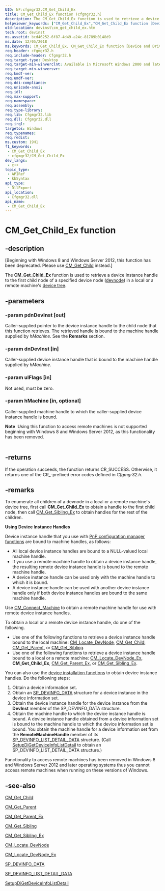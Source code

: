 ```yaml
---
UID: NF:cfgmgr32.CM_Get_Child_Ex
title: CM_Get_Child_Ex function (cfgmgr32.h)
description: The CM_Get_Child_Ex function is used to retrieve a device instance handle to the first child node of a specified device node (devnode) in a local or a remote machine's device tree.
helpviewer_keywords: ["CM_Get_Child_Ex","CM_Get_Child_Ex function [Device and Driver Installation]","cfgmgr32/CM_Get_Child_Ex","cfgmgrfn_0f1bca09-50a8-4807-a1d8-79476328b649.xml","devinst.cm_get_child_ex"]
old-location: devinst\cm_get_child_ex.htm
tech.root: devinst
ms.assetid: bcd46252-6f87-4d49-a24c-81789b0148d9
ms.date: 12/05/2018
ms.keywords: CM_Get_Child_Ex, CM_Get_Child_Ex function [Device and Driver Installation], cfgmgr32/CM_Get_Child_Ex, cfgmgrfn_0f1bca09-50a8-4807-a1d8-79476328b649.xml, devinst.cm_get_child_ex
req.header: cfgmgr32.h
req.include-header: Cfgmgr32.h
req.target-type: Desktop
req.target-min-winverclnt: Available in Microsoft Windows 2000 and later versions of Windows.
req.target-min-winversvr: 
req.kmdf-ver: 
req.umdf-ver: 
req.ddi-compliance: 
req.unicode-ansi: 
req.idl: 
req.max-support: 
req.namespace: 
req.assembly: 
req.type-library: 
req.lib: Cfgmgr32.lib
req.dll: Cfgmgr32.dll
req.irql: 
targetos: Windows
req.typenames: 
req.redist: 
ms.custom: 19H1
f1_keywords:
 - CM_Get_Child_Ex
 - cfgmgr32/CM_Get_Child_Ex
dev_langs:
 - c++
topic_type:
 - APIRef
 - kbSyntax
api_type:
 - DllExport
api_location:
 - Cfgmgr32.dll
api_name:
 - CM_Get_Child_Ex
---
```


# CM_Get_Child_Ex function


## -description

<p class="CCE_Message">[Beginning with Windows 8 and Windows Server 2012, this function has been deprecated.  Please use <a href="https://docs.microsoft.com/windows/desktop/api/cfgmgr32/nf-cfgmgr32-cm_get_child">CM_Get_Child</a> instead.]

The <b>CM_Get_Child_Ex</b> function is used to retrieve a device instance handle to the first child node of a specified device node (<a href="https://docs.microsoft.com/windows-hardware/drivers/">devnode</a>) in a local or a remote machine's <a href="https://docs.microsoft.com/windows-hardware/drivers/kernel/device-tree">device tree</a>.

## -parameters

### -param pdnDevInst [out]

Caller-supplied pointer to the device instance handle to the child node that this function retrieves. The retrieved handle is bound to the machine handle supplied by <i>hMachine</i>. See the <b>Remarks</b> section.

### -param dnDevInst [in]

Caller-supplied device instance handle that is bound to the machine handle supplied by <i>hMachine</i>.

### -param ulFlags [in]

Not used, must be zero.

### -param hMachine [in, optional]

Caller-supplied machine handle to which the caller-supplied device instance handle is bound.

<div class="alert"><b>Note</b>  Using this function to access remote machines is not supported beginning with Windows 8 and Windows Server 2012, as this functionality has been removed.</div>
<div> </div>

## -returns

If the operation succeeds, the function returns CR_SUCCESS. Otherwise, it returns one of the CR_-prefixed error codes defined in <i>Cfgmgr32.h</i>.

## -remarks

To enumerate all children of a devnode in a local or a remote machine's device tree, first call <b>CM_Get_Child_Ex</b> to obtain a handle to the first child node, then call <a href="https://docs.microsoft.com/windows/desktop/api/cfgmgr32/nf-cfgmgr32-cm_get_sibling_ex">CM_Get_Sibling_Ex</a> to obtain handles for the rest of the children.

<b>Using Device Instance Handles</b>

Device instance handle that you use with <a href="https://docs.microsoft.com/previous-versions/ff549713(v=vs.85)">PnP configuration manager functions</a> are bound to machine handles, as follows:

<ul>
<li>
All local device instance handles are bound to a NULL-valued local machine handle.

</li>
<li>
If you use a remote machine handle to obtain a device instance handle, the resulting remote device instance handle is bound to the remote machine handle.

</li>
<li>
A device instance handle can be used only with the machine handle to which it is bound. 

</li>
<li>
A device instance handle can be used with another device instance handle only if both device instance handles are bound to the same machine handle.

</li>
</ul>
Use <a href="https://docs.microsoft.com/windows/desktop/api/cfgmgr32/nf-cfgmgr32-cm_connect_machinew">CM_Connect_Machine</a> to obtain a remote machine handle for use with remote device instance handles.

To obtain a local or a remote device instance handle, do one of the following. 

<ul>
<li>
Use one of the following functions to retrieve a device instance handle bound to the local machine: <a href="https://docs.microsoft.com/windows/desktop/api/cfgmgr32/nf-cfgmgr32-cm_locate_devnodea">CM_Locate_DevNode</a>, <a href="https://docs.microsoft.com/windows/desktop/api/cfgmgr32/nf-cfgmgr32-cm_get_child">CM_Get_Child</a>, <a href="https://docs.microsoft.com/windows/desktop/api/cfgmgr32/nf-cfgmgr32-cm_get_parent">CM_Get_Parent</a>, or <a href="https://docs.microsoft.com/windows/desktop/api/cfgmgr32/nf-cfgmgr32-cm_get_sibling">CM_Get_Sibling</a>.

</li>
<li>
Use one of the following functions to retrieve a device instance handle bound to a local or a remote machine: <a href="https://docs.microsoft.com/windows/desktop/api/cfgmgr32/nf-cfgmgr32-cm_locate_devnode_exw">CM_Locate_DevNode_Ex</a>, <b>CM_Get_Child_Ex</b>, <a href="https://docs.microsoft.com/windows/desktop/api/cfgmgr32/nf-cfgmgr32-cm_get_parent_ex">CM_Get_Parent_Ex</a>, or <a href="https://docs.microsoft.com/windows/desktop/api/cfgmgr32/nf-cfgmgr32-cm_get_sibling_ex">CM_Get_Sibling_Ex</a>.

</li>
</ul>
You can also use the <a href="https://docs.microsoft.com/previous-versions/ff541299(v=vs.85)">device installation functions</a> to obtain device instance handles. Do the following steps: 

<ol>
<li>
Obtain a device information set. 

</li>
<li>
Obtain an <a href="https://docs.microsoft.com/windows/desktop/api/setupapi/ns-setupapi-sp_devinfo_data">SP_DEVINFO_DATA</a> structure for a device instance in the device information set.

</li>
<li>
Obtain the device instance handle for the device instance from the <b>DevInst</b> member of the SP_DEVINFO_DATA structure.

</li>
<li>
Obtain the machine handle to which the device instance handle is bound. A device instance handle obtained from a device information set is bound to the machine handle to which the device information set is bound. You obtain the machine handle for a device information set from the <b>RemoteMachineHandle</b> member of its <a href="https://docs.microsoft.com/windows/desktop/api/setupapi/ns-setupapi-sp_devinfo_list_detail_data_a">SP_DEVINFO_LIST_DETAIL_DATA</a> structure. (Call <a href="https://docs.microsoft.com/windows/desktop/api/setupapi/nf-setupapi-setupdigetdeviceinfolistdetaila">SetupDiGetDeviceInfoListDetail</a> to obtain an SP_DEVINFO_LIST_DETAIL_DATA structure.)

</li>
</ol>
 Functionality to access remote machines has been removed in Windows 8 and Windows Server 2012 and later operating systems thus you cannot access remote machines when running on these versions of Windows.

## -see-also

<a href="https://docs.microsoft.com/windows/desktop/api/cfgmgr32/nf-cfgmgr32-cm_get_child">CM_Get_Child</a>



<a href="https://docs.microsoft.com/windows/desktop/api/cfgmgr32/nf-cfgmgr32-cm_get_parent">CM_Get_Parent</a>



<a href="https://docs.microsoft.com/windows/desktop/api/cfgmgr32/nf-cfgmgr32-cm_get_parent_ex">CM_Get_Parent_Ex</a>



<a href="https://docs.microsoft.com/windows/desktop/api/cfgmgr32/nf-cfgmgr32-cm_get_sibling">CM_Get_Sibling</a>



<a href="https://docs.microsoft.com/windows/desktop/api/cfgmgr32/nf-cfgmgr32-cm_get_sibling_ex">CM_Get_Sibling_Ex</a>



<a href="https://docs.microsoft.com/windows/desktop/api/cfgmgr32/nf-cfgmgr32-cm_locate_devnodea">CM_Locate_DevNode</a>



<a href="https://docs.microsoft.com/windows/desktop/api/cfgmgr32/nf-cfgmgr32-cm_locate_devnode_exw">CM_Locate_DevNode_Ex</a>



<a href="https://docs.microsoft.com/windows/desktop/api/setupapi/ns-setupapi-sp_devinfo_data">SP_DEVINFO_DATA</a>



<a href="https://docs.microsoft.com/windows/desktop/api/setupapi/ns-setupapi-sp_devinfo_list_detail_data_a">SP_DEVINFO_LIST_DETAIL_DATA</a>



<a href="https://docs.microsoft.com/windows/desktop/api/setupapi/nf-setupapi-setupdigetdeviceinfolistdetaila">SetupDiGetDeviceInfoListDetail</a>

